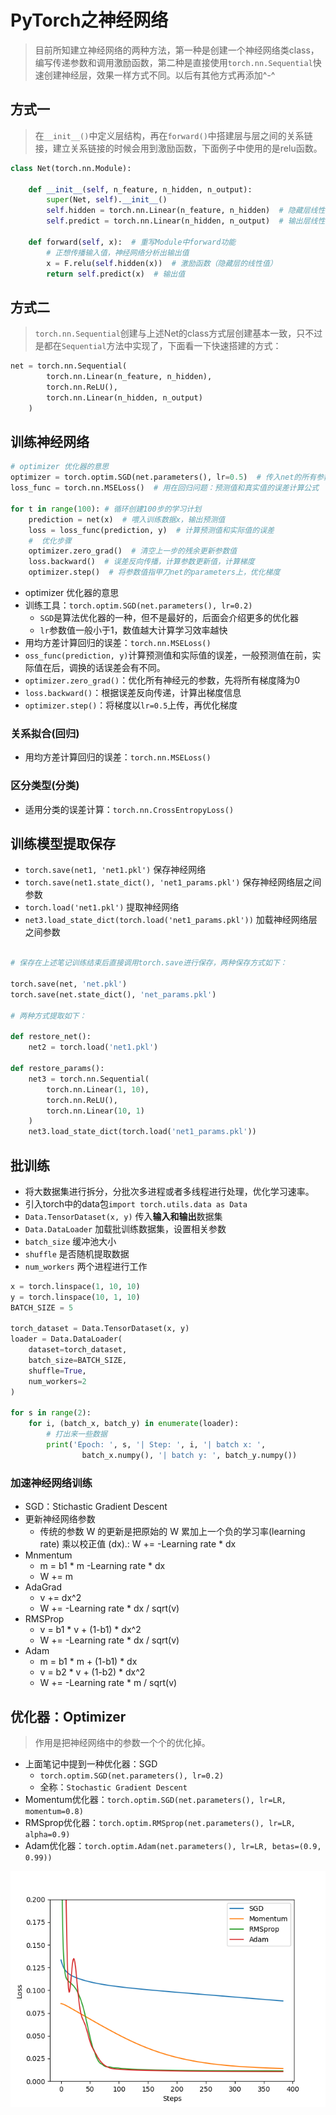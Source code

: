 # PyTorch之神经网络

> 目前所知建立神经网络的两种方法，第一种是创建一个神经网络类class，编写传递参数和调用激励函数，第二种是直接使用`torch.nn.Sequential`快速创建神经层，效果一样方式不同。以后有其他方式再添加^-^

## 方式一

> 在`__init__()`中定义层结构，再在`forward()`中搭建层与层之间的关系链接，建立关系链接的时候会用到激励函数，下面例子中使用的是relu函数。

```py
class Net(torch.nn.Module):

    def __init__(self, n_feature, n_hidden, n_output):
        super(Net, self).__init__()
        self.hidden = torch.nn.Linear(n_feature, n_hidden)  # 隐藏层线性输出
        self.predict = torch.nn.Linear(n_hidden, n_output)  # 输出层线性输出

    def forward(self, x):  # 重写Module中forward功能
        # 正想传播输入值，神经网络分析出输出值
        x = F.relu(self.hidden(x))  # 激励函数（隐藏层的线性值）
        return self.predict(x)  # 输出值
```

## 方式二

> `torch.nn.Sequential`创建与上述Net的class方式层创建基本一致，只不过是都在`Sequential`方法中实现了，下面看一下快速搭建的方式：

```py
net = torch.nn.Sequential(
        torch.nn.Linear(n_feature, n_hidden),
        torch.nn.ReLU(),
        torch.nn.Linear(n_hidden, n_output)
    )
```

## 训练神经网络

```py
# optimizer 优化器的意思
optimizer = torch.optim.SGD(net.parameters(), lr=0.5)  # 传入net的所有参数，学习率
loss_func = torch.nn.MSELoss()  # 用在回归问题：预测值和真实值的误差计算公式

for t in range(100): # 循环创建100步的学习计划
    prediction = net(x)  # 喂入训练数据x，输出预测值
    loss = loss_func(prediction, y)  # 计算预测值和实际值的误差
    #  优化步骤
    optimizer.zero_grad()  # 清空上一步的残余更新参数值
    loss.backward()  # 误差反向传播，计算参数更新值，计算梯度
    optimizer.step()  # 将参数值指甲刀net的parameters上，优化梯度
```

- optimizer 优化器的意思
- 训练工具：`torch.optim.SGD(net.parameters(), lr=0.2)`
  - `SGD`是算法优化器的一种，但不是最好的，后面会介绍更多的优化器
  - `lr`参数值一般小于1，数值越大计算学习效率越快
- 用均方差计算回归的误差：`torch.nn.MSELoss()`
- `oss_func(prediction, y)`计算预测值和实际值的误差，一般预测值在前，实际值在后，调换的话误差会有不同。
- `optimizer.zero_grad()`：优化所有神经元的参数，先将所有梯度降为0
- `loss.backward()`：根据误差反向传递，计算出梯度信息
- `optimizer.step()`：将梯度以`lr=0.5`上传，再优化梯度

### 关系拟合(回归)

- 用均方差计算回归的误差：`torch.nn.MSELoss()`

### 区分类型(分类)

- 适用分类的误差计算：`torch.nn.CrossEntropyLoss()`

## 训练模型提取保存

- `torch.save(net1, 'net1.pkl')` 保存神经网络
- `torch.save(net1.state_dict(), 'net1_params.pkl')` 保存神经网络层之间参数
- `torch.load('net1.pkl')` 提取神经网络
- `net3.load_state_dict(torch.load('net1_params.pkl'))` 加载神经网络层之间参数

```py

# 保存在上述笔记训练结束后直接调用torch.save进行保存，两种保存方式如下：

torch.save(net, 'net.pkl')
torch.save(net.state_dict(), 'net_params.pkl')

# 两种方式提取如下：

def restore_net():
    net2 = torch.load('net1.pkl')

def restore_params():
    net3 = torch.nn.Sequential(
        torch.nn.Linear(1, 10),
        torch.nn.ReLU(),
        torch.nn.Linear(10, 1)
    )
    net3.load_state_dict(torch.load('net1_params.pkl'))
```

## 批训练

- 将大数据集进行拆分，分批次多进程或者多线程进行处理，优化学习速率。
- 引入torch中的data包`import torch.utils.data as Data`
- `Data.TensorDataset(x, y)` 传入**输入和输出**数据集
- `Data.DataLoader` 加载批训练数据集，设置相关参数
- `batch_size` 缓冲池大小
- `shuffle` 是否随机提取数据
- `num_workers` 两个进程进行工作

```py
x = torch.linspace(1, 10, 10)
y = torch.linspace(10, 1, 10)
BATCH_SIZE = 5

torch_dataset = Data.TensorDataset(x, y)
loader = Data.DataLoader(
    dataset=torch_dataset,
    batch_size=BATCH_SIZE,
    shuffle=True,
    num_workers=2
)

for s in range(2):
    for i, (batch_x, batch_y) in enumerate(loader):
        # 打出来一些数据
        print('Epoch: ', s, '| Step: ', i, '| batch x: ',
                batch_x.numpy(), '| batch y: ', batch_y.numpy())
```

### 加速神经网络训练

- SGD：Stichastic Gradient Descent
- 更新神经网络参数
  - 传统的参数 W 的更新是把原始的 W 累加上一个负的学习率(learning rate) 乘以校正值 (dx).: W += -Learning rate * dx
- Mnmentum 
  - m = b1 * m -Learning rate * dx
  - W += m
- AdaGrad
  - v += dx^2
  - W += -Learning rate * dx / sqrt(v)
- RMSProp
  - v = b1 * v + (1-b1) * dx^2
  - W += -Learning rate * dx / sqrt(v)
- Adam
  - m = b1 * m + (1-b1) * dx
  - v = b2 * v + (1-b2) * dx^2
  - W += -Learning rate * m / sqrt(v)

## 优化器：Optimizer

> 作用是把神经网络中的参数一个个的优化掉。

- 上面笔记中提到一种优化器：SGD
  - `torch.optim.SGD(net.parameters(), lr=0.2)`
  - 全称：`Stochastic Gradient Descent`
- Momentum优化器：`torch.optim.SGD(net.parameters(), lr=LR, momentum=0.8)`
- RMSprop优化器：`torch.optim.RMSprop(net.parameters(), lr=LR, alpha=0.9)`
- Adam优化器：`torch.optim.Adam(net.parameters(), lr=LR, betas=(0.9, 0.99))`

![不同优化器误差值和优化效果](./Optimizer-Losses.png)